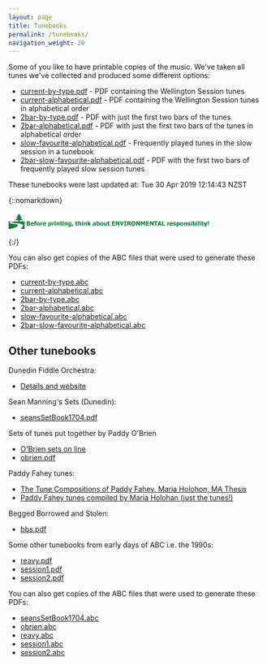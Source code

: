 ```yaml
---
layout: page
title: Tunebooks
permalink: /tunebooks/
navigation_weight: 20
---
```

Some of you like to have printable copies of the music. We've taken all tunes we've
collected and produced some different options:

* [current-by-type.pdf](/tunebooks/current-by-type.pdf "PDF") - PDF containing the Wellington Session tunes
* [current-alphabetical.pdf](/tunebooks/current-alphabetical.pdf "PDF") - PDF containing the Wellington Session tunes in alphabetical order
* [2bar-by-type.pdf](/tunebooks/2bar-by-type.pdf "PDF") - PDF with just the first two bars of the tunes
* [2bar-alphabetical.pdf](/tunebooks/2bar-alphabetical.pdf "PDF") - PDF with just the first two bars of the tunes in alphabetical order
* [slow-favourite-alphabetical.pdf](/tunebooks/slow-favourite-alphabetical.pdf "PDF") - Frequently played tunes in the slow session in a tunebook
* [2bar-slow-favourite-alphabetical.pdf](/tunebooks/2bar-slow-favourite-alphabetical.pdf "PDF") - PDF with the first two bars of frequently played slow session tunes

These tunebooks were last updated at: Tue 30 Apr 2019 12:14:43 NZST

{::nomarkdown}
<p>
<img alt="Think before you print" src="/images/think-before-you-print.gif">
</p>
{:/}

You can also get copies of the ABC files that were used to generate these PDFs:

* [current-by-type.abc](/tunebooks/current-by-type.abc "ABC")
* [current-alphabetical.abc](/tunebooks/current-alphabetical.abc "ABC")
* [2bar-by-type.abc](/tunebooks/2bar-by-type.abc "ABC")
* [2bar-alphabetical.abc](/tunebooks/2bar-alphabetical.abc "ABC")
* [slow-favourite-alphabetical.abc](/tunebooks/slow-favourite-alphabetical.abc "ABC")
* [2bar-slow-favourite-alphabetical.abc](/tunebooks/2bar-slow-favourite-alphabetical.abc "ABC")

Other tunebooks
---------------

Dunedin Fiddle Orchestra:

 * [Details and website ](http://www.kiwifolk.com/dfc/ "WEBSITE")

Sean Manning's Sets (Dunedin):

 * [seansSetBook1704.pdf](/tunebooks/other/seansSetBook1704.pdf "PDF")

Sets of tunes put together by Paddy O'Brien

 * [O'Brien sets on line](/othertunes/?title=&rhythm=&tags=obrien&location=other&submit=Select)
 * [obrien.pdf](/tunebooks/other/obrien.pdf "PDF")

Paddy Fahey tunes:
 * [The Tune Compositions of Paddy Fahey, Maria Holohon, MA Thesis](/tunebooks/other/Paddy_Fahey_Holohan_1995_Tune_.pdf "PDF")
 * [Paddy Fahey tunes compiled by Maria Holohan (just the tunes!)](/tunebooks/other/Paddy_Fahey's_by_Maria_Holohan.pdf "PDF")

Begged Borrowed and Stolen:

 * [bbs.pdf](/tunebooks/other/bbs.pdf "PDF")

Some other tunebooks from early days of ABC i.e. the 1990s:

 * [reavy.pdf](/tunebooks/other/reavy.pdf "PDF")
 * [session1.pdf](/tunebooks/other/session1.pdf "PDF")
 * [session2.pdf](/tunebooks/other/session2.pdf "PDF")

You can also get copies of the ABC files that were used to generate these PDFs:

* [seansSetBook1704.abc](/tunebooks/other/seansSetBook1704.abc "ABC")
* [obrien.abc](/tunebooks/other/obrien.abc "ABC")
* [reavy.abc](/tunebooks/other/reavy.abc "ABC")
* [session1.abc](/tunebooks/other/session1.abc "ABC")
* [session2.abc](/tunebooks/other/session2.abc "ABC")
